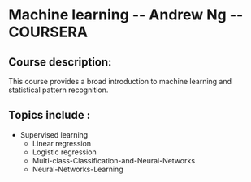 # Machine learning -- Andrew Ng -- COURSERA
## Course description: 
This course provides a broad introduction to machine learning and statistical pattern recognition. 

## Topics include : 
- Supervised learning 
  - Linear regression
  - Logistic regression
  - Multi-class-Classification-and-Neural-Networks
  - Neural-Networks-Learning

